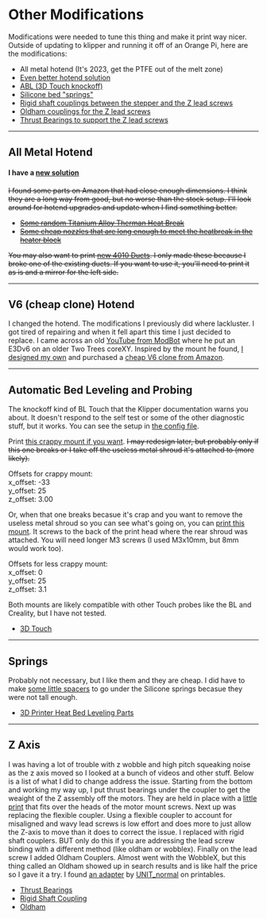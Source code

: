 # Other Modifications

Modifications were needed to tune this thing and make it print way nicer. Outside of updating to klipper and running it off of an Orange Pi, here are the modifications:

- All metal hotend (It's 2023, get the PTFE out of the melt zone)
- [Even better hotend solution](#v6-cheap-clone-hotend)
- [ABL (3D Touch knockoff)](#automatic-bed-leveling-and-probing)
- [Silicone bed "springs"](#springs)
- [Rigid shaft couplings between the stepper and the Z lead screws](#z-axis)
- [Oldham couplings for the Z lead screws](#z-axis)
- [Thrust Bearings to support the Z lead screws](#z-axis)

---

## All Metal Hotend

#### I have a [new solution](#v6-cheap-clone-hotend)

~~I found  some parts on Amazon that had close enough dimensions. I think they are a long way from good, but no worse than the stock setup.  I'll look around for hotend upgrades and update when I find something better.~~

- ~~[Some random Titanium Alloy Therman Heat Break](https://www.amazon.com/dp/B07JD2S4GK)~~
- ~~[Some cheap nozzles that are long enough to meet the heatbreak in the heater block](https://www.amazon.com/dp/B0C283TNWK)~~

~~You may also want to print [new 4010 Ducts](4010%20Duct%20Replacement.3mf). I only made these because I broke one of the existing ducts.  If you want to use it, you'll need to print it as is and a mirror for the left side.~~

---

## V6 (cheap clone) Hotend

I changed the hotend. The modifications I previously did where lackluster. I got tired of repairing and when it fell apart this time I just decided to replace.  I came across an old [YouTube from ModBot](https://www.youtube.com/watch?v=cXx1_OsDcIc) where he put an E3Dv6 on an older Two Trees coreXY.  Inspired by the mount he found, [I designed my own](V6%20Bracket) and purchased a [cheap V6 clone from Amazon](https://www.amazon.com/dp/B0BR7Z63H8).

---

## Automatic Bed Leveling and Probing

The knockoff kind of BL Touch that the Klipper documentation warns you about. It doesn't respond to the self test or some of the other diagnostic stuff, but it works.  You can see the setup in [the config file](../Klipper%20Config/printer.cfg).

Print [this crappy mount if you want](Touch%20Mount.3mf). ~~I may redesign later, but probably only if this one breaks or I take off the useless metal shroud it's attached to (more likely).~~

Offsets for crappy mount:  
x_offset: -33  
y_offset: 25  
z_offset: 3.00  


Or, when that one breaks becasue it's crap and you want to remove the useless metal shroud so you can see what's going on, you can [print this mount](Touch%20Mount%20-%20Back.3mf). It screws to the back of the print head where the rear shroud was attached. You will need longer M3 screws (I used M3x10mm, but 8mm would work too).

Offsets for less crappy mount:\
x_offset: 0\
y_offset: 25\
z_offset: 3.1


Both mounts are likely compatible with other Touch probes like the BL and Creality, but I have not tested.

- [3D Touch](https://www.amazon.com/dp/B09M9V8Y4Y "trust me, bro.")

---

## Springs

Probably not necessary, but I like them and they are cheap. I did have to make [some little spacers](SiliconeBedMountSpacers.3mf "put them on the bottom") to go under the Silicone springs becasue they were not tall enough.

- [3D Printer Heat Bed Leveling Parts](https://www.amazon.com/dp/B093Y89KS9)

---

## Z Axis

I was having a lot of trouble with z wobble and high pitch squeaking noise as the z axis moved so I looked at a bunch of videos and other stuff. Below is a list of what I did to change address the issue.
Starting from the bottom and working my way up, I put thrust bearings under the coupler to get the weaight of the Z assembly off the motors. They are held in place with a [little print](NEMA17_Thrust_Bearing_Holder.3mf) that fits over the heads of the motor mount screws.
Next up was replacing the flexible coupler. Using a flexible coupler to account for misaligned and wavy lead screws is low effort and does more to just allow the Z-axis to move than it does to correct the issue. I replaced with rigid shaft couplers. BUT only do this if you are addressing the lead screw binding with a different method (like oldham or wobblex).
Finally on the lead screw I added Oldham Couplers. Almost went with the WobbleX, but this thing called an Oldham showed up in search results and is like half the price so I gave it a try. I found [an adapter](https://www.printables.com/model/376711-sp-5-oldham-coupling-adapter) by [UNIT_normal](https://www.printables.com/@UNIT_normal_528315) on printables.

- [Thrust Bearings](https://www.amazon.com/gp/product/B07QLTXJDH "Maybe unneceary, but they are cheap.")
- [Rigid Shaft Coupling](https://www.amazon.com/dp/B08ZJ854Z6 "They don't do yoga")
- [Oldham](https://www.amazon.com/dp/B0BQMWC1VG "Named for leftovers past their prime.")